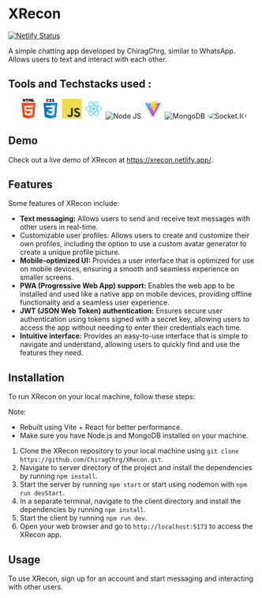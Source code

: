 # XRecon

[![Netlify Status](https://api.netlify.com/api/v1/badges/4c50a682-456f-42ab-8c52-79f980ec39b4/deploy-status)](https://app.netlify.com/sites/xrecon/deploys)

A simple chatting app developed by ChiragChrg, similar to WhatsApp. Allows users to text and interact with each other.

## Tools and Techstacks used :

<div align="center">
      <img
        alt="HTML5"
        title="HTML"
        width="40px"
        src="https://raw.githubusercontent.com/github/explore/80688e429a7d4ef2fca1e82350fe8e3517d3494d/topics/html/html.png"
      />
      <img
        alt="CSS3"
        title="CSS"      
        width="40px"
        src="https://raw.githubusercontent.com/github/explore/80688e429a7d4ef2fca1e82350fe8e3517d3494d/topics/css/css.png"
      />
      <img
        alt="JS"
        title="JavaScript"
        width="40px"
        src="https://raw.githubusercontent.com/github/explore/80688e429a7d4ef2fca1e82350fe8e3517d3494d/topics/javascript/javascript.png"
      />
      <img
        alt="React JS"
        title="React JS"
        width="40px"
        src="https://raw.githubusercontent.com/github/explore/80688e429a7d4ef2fca1e82350fe8e3517d3494d/topics/react/react.png"
      />
      <img 
        alt="Node JS" 
        title="Node JS" 
        width="40"
        src="https://cdn.jsdelivr.net/gh/devicons/devicon/icons/nodejs/nodejs-original.svg" 
      />
      <img 
        alt="Vite JS" 
        title="Vite JS" 
        width="40"
        src="https://raw.githubusercontent.com/github/explore/a1bae1b15fa9fc4d5de64f3360b1d01b35db82d5/topics/vite/vite.png" 
      />
      <img 
        alt="MongoDB" 
        title="MongoDB" 
        width="40"
        src="https://cdn.jsdelivr.net/gh/devicons/devicon/icons/mongodb/mongodb-original.svg" 
      />
      <img 
        alt="Socket.IO" 
        title="Socket.IO" 
        width="40"
        style="background-color: white; border-radius: 100%;"
        src="https://cdn.jsdelivr.net/gh/devicons/devicon/icons/socketio/socketio-original.svg" 
      />
</div>

## Demo

Check out a live demo of XRecon at https://xrecon.netlify.app/.


## Features
Some features of XRecon include:

- **Text messaging:** Allows users to send and receive text messages with other users in real-time.
- Customizable user profiles: Allows users to create and customize their own profiles, including the option to use a custom avatar generator to create a unique profile picture.
- **Mobile-optimized UI:** Provides a user interface that is optimized for use on mobile devices, ensuring a smooth and seamless experience on smaller screens.
- **PWA (Progressive Web App) support:** Enables the web app to be installed and used like a native app on mobile devices, providing offline functionality and a seamless user experience.
- **JWT (JSON Web Token) authentication:** Ensures secure user authentication using tokens signed with a secret key, allowing users to access the app without needing to enter their credentials each time.
- **Intuitive interface:** Provides an easy-to-use interface that is simple to navigate and understand, allowing users to quickly find and use the features they need.

## Installation

To run XRecon on your local machine, follow these steps:

Note: 
- Rebuilt using Vite + React for better performance.
- Make sure you have Node.js and MongoDB installed on your machine.

1.  Clone the XRecon repository to your local machine using `git clone https://github.com/ChiragChrg/XRecon.git`.
2.  Navigate to server directory of the project and install the dependencies by running `npm install`.
3.  Start the server by running `npm start` or start using nodemon with `npm run devStart`.
4.  In a separate terminal, navigate to the client directory and install the dependencies by running `npm install`.
5.  Start the client by running `npm run dev`.
6.  Open your web browser and go to `http://localhost:5173` to access the XRecon app.


## Usage

To use XRecon, sign up for an account and start messaging and interacting with other users.

<!-- ## License

XRecon is licensed under the MIT license. View the license file [here](LICENSE). -->

